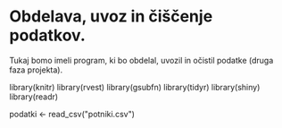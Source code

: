# Obdelava, uvoz in čiščenje podatkov.

Tukaj bomo imeli program, ki bo obdelal, uvozil in očistil podatke (druga faza
projekta).

library(knitr)
library(rvest)
library(gsubfn)
library(tidyr)
library(shiny)
library(readr)

podatki <- read_csv("potniki.csv")
